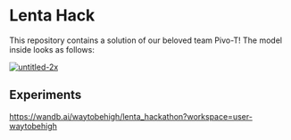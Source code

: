 # Lenta Hack
This repository contains a solution of our beloved team Pivo-T! The model inside looks as follows:

<a href="https://ibb.co/wLjDQDP"><img src="https://i.ibb.co/1njHXHP/untitled-2x.png" alt="untitled-2x" border="0"></a>


## Experiments
https://wandb.ai/waytobehigh/lenta_hackathon?workspace=user-waytobehigh
